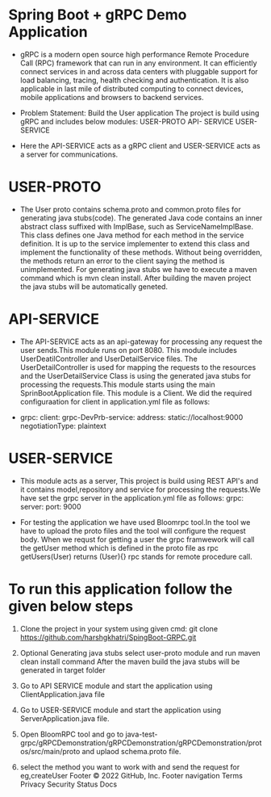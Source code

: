 # Spring Boot + gRPC Demo Application

- gRPC is a modern open source high performance Remote Procedure Call (RPC) framework that can run in any environment. It can efficiently connect services in and across data centers with pluggable support for load balancing, tracing, health checking and authentication. It is also applicable in last mile of distributed computing to connect devices, mobile applications and browsers to backend services.

- Problem Statement: Build the User application The project is build using gRPC and includes below modules: USER-PROTO API- SERVICE USER-SERVICE

- Here the API-SERVICE acts as a gRPC client and USER-SERVICE acts as a server for communications.

# USER-PROTO

- The User proto contains schema.proto and common.proto files for generating java stubs(code). The generated Java code contains an inner abstract class suffixed with ImplBase, such as ServiceNameImplBase. This class defines one Java method for each method in the service definition. It is up to the service implementer to extend this class and implement the functionality of these methods. Without being overridden, the methods return an error to the client saying the method is unimplemented. For generating java stubs we have to execute a maven command which is mvn clean install. After building the maven project the java stubs will be automatically geneted.

# API-SERVICE

- The API-SERVICE acts as an api-gateway for processing any request the user sends.This module runs on port 8080. This module includes UserDeatilController and UserDetailService files. The UserDetailController is used for mapping the requests to the resources and the UserDetailService Class is using the generated java stubs for processing the requests.This module starts using the main SprinBootApplication file. This module is a Client. We did the required configuraation for client in application.yml file as follows:

- grpc: client: grpc-DevPrb-service: address: static://localhost:9000 negotiationType: plaintext

# USER-SERVICE

- This module acts as a server, This project is build using REST API's and it contains model,repository and service for processing the requests.We have set the grpc server in the application.yml file as follows: grpc: server: port: 9000

- For testing the application we have used Bloomrpc tool.In the tool we have to upload the proto files and the tool will configure the request body. When we requst for getting a user the grpc framwework will call the getUser method which is defined in the proto file as rpc getUsers(User) returns (User){} rpc stands for remote procedure call.


# To run this application follow the given below steps  

1. Clone the project in your system using given cmd:
   git clone https://github.com/harshgkhatri/SpingBoot-GRPC.git

2. Optional Generating java stubs
	select user-proto module and run maven clean install command 
	After the maven build the java stubs will be generated in target folder
3. Go to API SERVICE module and start the application using ClientApplication.java file
4. Go to USER-SERVICE module and start the application using ServerApplication.java file.

5. Open BloomRPC tool and go to java-test-grpc/gRPCDemonstration/gRPCDemonstration/gRPCDemonstration/protos/src/main/proto and uplaod schema.proto file.
6. select the method you want to work with and send the request for eg,createUser
Footer
© 2022 GitHub, Inc.
Footer navigation
Terms
Privacy
Security
Status
Docs
